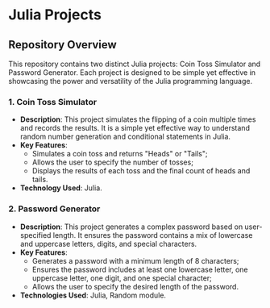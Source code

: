 # Julia Projects

## Repository Overview

This repository contains two distinct Julia projects: Coin Toss Simulator and Password Generator. Each project is designed to be simple yet effective in showcasing the power and versatility of the Julia programming language.

### 1. Coin Toss Simulator
- **Description**: This project simulates the flipping of a coin multiple times and records the results. It is a simple yet effective way to understand random number generation and conditional statements in Julia.
- **Key Features**: 
    - Simulates a coin toss and returns "Heads" or "Tails";
    - Allows the user to specify the number of tosses;
    - Displays the results of each toss and the final count of heads and tails.
- **Technology Used**: Julia.

### 2. Password Generator
- **Description**: This project generates a complex password based on user-specified length. It ensures the password contains a mix of lowercase and uppercase letters, digits, and special characters.
- **Key Features**: 
    - Generates a password with a minimum length of 8 characters;
    - Ensures the password includes at least one lowercase letter, one uppercase letter, one digit, and one special character;
    - Allows the user to specify the desired length of the password.
- **Technologies Used**: Julia, Random module.
